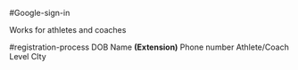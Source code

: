 #Google-sign-in 

Works for athletes and coaches 

#registration-process
 DOB 
 Name
 **(Extension)** Phone number
 Athlete/Coach
 Level
 CIty
 
